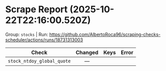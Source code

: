 # Scrape Report (2025-10-22T22:16:00.520Z)

Group: `stocks`  |  Run: https://github.com/AlbertoRoca96/scraping-checks-scheduler/actions/runs/18731313003

| Check | Changed | Keys | Error |
|---|:---:|:--|:--|
| `stock_ntdoy_global_quote` | — |  |  |
